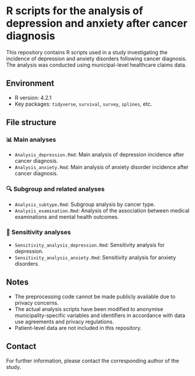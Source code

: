 # R scripts for the analysis of depression and anxiety after cancer diagnosis

This repository contains R scripts used in a study investigating the incidence of depression and anxiety disorders following cancer diagnosis. The analysis was conducted using municipal-level healthcare claims data.

## Environment

- R version: 4.2.1
- Key packages: `tidyverse`, `survival`, `survey`, `splines`, etc.

## File structure

### 📊 Main analyses
- `Analysis_depression.Rmd`: Main analysis of depression incidence after cancer diagnosis.
- `Analysis_anxiety.Rmd`: Main analysis of anxiety disorder incidence after cancer diagnosis.

### 🔍 Subgroup and related analyses
- `Analysis_subtype.Rmd`: Subgroup analysis by cancer type.
- `Analysis_examination.Rmd`: Analysis of the association between medical examinations and mental health outcomes.

### 📐 Sensitivity analyses
- `Sensitivity_analysis_depression.Rmd`: Sensitivity analysis for depression.
- `Sensitivity_analysis_anxiety.Rmd`: Sensitivity analysis for anxiety disorders.

## Notes

- The preprocessing code cannot be made publicly available due to privacy concerns.
- The actual analysis scripts have been modified to anonymise municipality-specific variables and identifiers in accordance with data use agreements and privacy regulations.
- Patient-level data are not included in this repository.

## Contact

For further information, please contact the corresponding author of the study.
